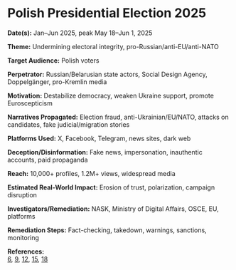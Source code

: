 # Polish Presidential Election 2025

**Date(s):** Jan–Jun 2025, peak May 18–Jun 1, 2025

**Theme:** Undermining electoral integrity, pro-Russian/anti-EU/anti-NATO

**Target Audience:** Polish voters

**Perpetrator:** Russian/Belarusian state actors, Social Design Agency, Doppelgänger, pro-Kremlin media

**Motivation:** Destabilize democracy, weaken Ukraine support, promote Euroscepticism

**Narratives Propagated:** Election fraud, anti-Ukrainian/EU/NATO, attacks on candidates, fake judicial/migration stories

**Platforms Used:** X, Facebook, Telegram, news sites, dark web

**Deception/Disinformation:** Fake news, impersonation, inauthentic accounts, paid propaganda

**Reach:** 10,000+ profiles, 1.2M+ views, widespread media

**Estimated Real-World Impact:** Erosion of trust, polarization, campaign disruption

**Investigators/Remediation:** NASK, Ministry of Digital Affairs, OSCE, EU, platforms

**Remediation Steps:** Fact-checking, takedown, warnings, sanctions, monitoring

**References:**  
[6](https://global.espreso.tv/news-poland-faces-rising-disinformation-ahead-of-presidential-election), [9](https://www.forbes.com/sites/lidiakurasinska/2025/06/11/polands-presidential-election-campaign-faced-unprecedented-russian-interference-officials-say/), [12](https://www.polskieradio.pl/395/11354/artykul/3517342,poland-braces-for-cyber-threats-ahead-of-presidential-vote), [15](https://www.lemonde.fr/en/europe/article/2025/05/15/poland-suspects-russian-interference-in-presidential-election-campaign_6741318_143.html), [18](https://edmo.eu/edmo-news/the-kremlins-double-game-russian-attempts-to-influence-polands-2025-election/)
